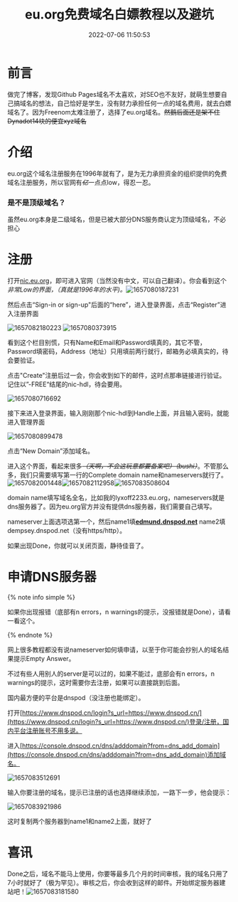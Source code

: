 ﻿---
title: eu.org免费域名白嫖教程以及避坑
tags:
  - 网络
  - 博客搭建
  - 白嫖
  - 干货教程
  - 推荐文章
  - 热门文章
categories:
  - 白嫖教程
description: eu.org域名注册教程
cover: https://bu.dusays.com/2022/09/01/63103a6ec8591.webp
swiper_index: 1
abbrlink: aedd05c3
date: 2022-07-06 11:50:53
updated: 2022-10-04 08:50:19
---

# 前言

做完了博客，发现Github Pages域名不太喜欢，对SEO也不友好，就萌生想要自己搞域名的想法，自己恰好是学生，没有财力承担任何一点的域名费用，就去白嫖域名了。因为Freenom太难注册了，选择了eu.org域名。~~然鹅后面还是架不住Dynadot14块的便宜xyz域名~~

# 介绍

eu.org这个域名注册服务在1996年就有了，是为无力承担资金的组织提供的免费域名注册服务，所以官网有~~*亿*~~一点点low，得忍一忍。

### 是不是顶级域名？

虽然eu.org本身是二级域名，但是已被大部分DNS服务商认定为顶级域名，不必担心

# 注册

打开[nic.eu.org](https://nic.eu.org)，即可进入官网（当然没有中文，可以自己翻译）。你会看到这个*非常Low的界面，（真就是1996年的水平)。*![1657080187231](https://cdn1.tianli0.top/gh/LYXOfficial/LYXOfficial.github.io/image/eu-org免费域名白嫖教程以及避坑/1657080187231.png)

然后点击“Sign-in or sign-up"后面的“here”，进入登录界面，点击“Register”进入注册界面

![1657082180223](https://cdn1.tianli0.top/gh/LYXOfficial/LYXOfficial.github.io/image/eu-org免费域名白嫖教程以及避坑/1657082180223.png)    ![1657080373915](https://cdn1.tianli0.top/gh/LYXOfficial/LYXOfficial.github.io/image/eu-org免费域名白嫖教程以及避坑/1657080373915.png)

看到这个栏目别慌，只有Name和Email和Password填真的，其它不管，Password填密码，Address（地址）只用填前两行就行，邮箱务必填真实的，待会要验证。

点击"Create"注册后过一会，你会收到如下的邮件，这时点那串链接进行验证。记住以”-FREE“结尾的nic-hdl，待会要用。

![1657080716692](https://cdn1.tianli0.top/gh/LYXOfficial/LYXOfficial.github.io/image/eu-org免费域名白嫖教程以及避坑/1657080716692.png)

接下来进入登录界面，输入刚刚那个nic-hdl到Handle上面，并且输入密码，就能进入管理界面

![1657080899478](https://cdn1.tianli0.top/gh/LYXOfficial/LYXOfficial.github.io/image/eu-org免费域名白嫖教程以及避坑/1657080899478.png)

点击“New Domain”添加域名。

进入这个界面，看起来很多~~*（天啊，不会这玩意都要备案吧）（bushi）*~~。不管那么多，我们只需要填写第一行的Complete domain name和nameservers就行了。![1657082001448](https://cdn1.tianli0.top/gh/LYXOfficial/LYXOfficial.github.io/image/eu-org免费域名白嫖教程以及避坑/1657082001448.png)![1657082112958](https://cdn1.tianli0.top/gh/LYXOfficial/LYXOfficial.github.io/image/eu-org免费域名白嫖教程以及避坑/1657082112958.png)![1657083508604](https://cdn1.tianli0.top/gh/LYXOfficial/LYXOfficial.github.io/image/eu-org免费域名白嫖教程以及避坑/1657083508604.png)

domain name填写域名全名，比如我的lyxoff2233.eu.org，nameservers就是dns服务器了。因为eu.org官方并没有提供dns服务器，我们需要自己填写。

nameserver上面选项选第一个，然后name1填[**edmund.dnspod.net**](https://link.zhihu.com/?target=http%3A//edmund.dnspod.net) name2填dempsey.dnspod.net（没有https/http）。

如果出现Done，你就可以关闭页面，静待佳音了。

# 申请DNS服务器

{% note info simple %}

如果你出现报错（底部有n errors，n warnings的提示，没报错就是Done），请看一看这个。

{% endnote %}

网上很多教程都没有说nameserver如何填申请，以至于你可能会抄别人的域名结果提示Empty Answer。

不过有些人用别人的server是可以过的，如果不能过，底部会有n errors，n warnings的提示，这时需要你去注册，如果可以直接跳到后面。

国内最方便的平台是dnspod（没注册也能绑定）。

打开[https://www.dnspod.cn/login?s_url=https://www.dnspod.cn/](https://www.dnspod.cn/login?s_url=https://www.dnspod.cn/)登录/注册，国内平台注册账号不用多说。

进入[https://console.dnspod.cn/dns/adddomain?from=dns_add_domain](https://console.dnspod.cn/dns/adddomain?from=dns_add_domain)添加域名。

![1657083512691](https://cdn1.tianli0.top/gh/LYXOfficial/LYXOfficial.github.io/image/eu-org免费域名白嫖教程以及避坑/1657083512691.png)

输入你要注册的域名，提示已注册的话也选择继续添加，一路下一步，他会提示：

![1657083921986](https://cdn1.tianli0.top/gh/LYXOfficial/LYXOfficial.github.io/image/eu-org免费域名白嫖教程以及避坑/1657083921986.png)

这时复制两个服务器到name1和name2上面，就好了

# 喜讯

Done之后，域名不能马上使用，你要等最多几个月的时间审核，我的域名只用了7小时就好了（极为罕见）。审核之后，你会收到这样的邮件。开始绑定服务器建站吧！![1657083181580](https://cdn1.tianli0.top/gh/LYXOfficial/LYXOfficial.github.io/image/eu-org免费域名白嫖教程以及避坑/1657083181580.png)
